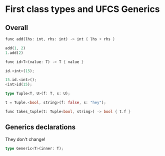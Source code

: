 # First class types and UFCS Generics

## Overall

```rust
func add(lhs: int, rhs: int) -> int { lhs + rhs }

add(1, 2)
1.add(2)

func id<T>(value: T) -> T { value }

id.<int>(15);

15.id.<int>();
<int>id(15);

type Tuple<T, U>(f: T, s: U);

t = Tuple.<bool, string>(f: false, s: "hey");

func takes_tuple(t: Tuple<bool, string>) -> bool { t.f }
```

## Generics declarations

They don't change!

```rust
type Generic<T>(inner: T);
